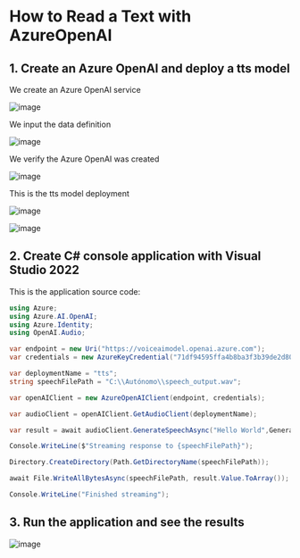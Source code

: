 # How to Read a Text with AzureOpenAI

## 1. Create an Azure OpenAI and deploy a tts model

We create an Azure OpenAI service

![image](https://github.com/user-attachments/assets/9ada8093-bcac-427b-acf1-e68519ff7e09)

We input the data definition

![image](https://github.com/user-attachments/assets/4c7629cb-7e08-44f3-afd0-42ca8e7033b8)

We verify the Azure OpenAI was created

![image](https://github.com/user-attachments/assets/a4dd9743-d547-463e-b5f7-32cbd7758289)

This is the tts model deployment

![image](https://github.com/user-attachments/assets/0314d263-9294-4daa-9a74-147fdb5ff324)

![image](https://github.com/user-attachments/assets/e2d78e86-fe43-4a8f-b018-9c0cedc6527e)

## 2. Create C# console application with Visual Studio 2022

This is the application source code:

```csharp
using Azure;
using Azure.AI.OpenAI;
using Azure.Identity;
using OpenAI.Audio;

var endpoint = new Uri("https://voiceaimodel.openai.azure.com");
var credentials = new AzureKeyCredential("71df94595ffa4b8ba3f3b39de2d80ae9");

var deploymentName = "tts";
string speechFilePath = "C:\\Autónomo\\speech_output.wav";

var openAIClient = new AzureOpenAIClient(endpoint, credentials);

var audioClient = openAIClient.GetAudioClient(deploymentName);

var result = await audioClient.GenerateSpeechAsync("Hello World",GeneratedSpeechVoice.Echo);

Console.WriteLine($"Streaming response to {speechFilePath}");

Directory.CreateDirectory(Path.GetDirectoryName(speechFilePath));

await File.WriteAllBytesAsync(speechFilePath, result.Value.ToArray());

Console.WriteLine("Finished streaming");
```

## 3. Run the application and see the results

![image](https://github.com/user-attachments/assets/f077281d-b2f7-40c9-94e6-69798fb83597)
